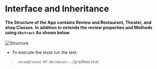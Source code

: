 # Interface and Inheritance

#### The Structure of the App contains Review and Restaurant, Theater, and shop Classes. In addition to extends the review properties and Methods using `Abstract` As shown below

![Structure](https://i.ibb.co/YknMMFx/Screenshot-from-2022-03-08-22-26-08.png)

- To execute the tests run the test:

> `renad@renad-HP-Notebook:~`./gradlew test  
